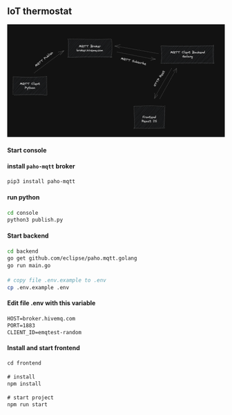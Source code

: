 ## IoT thermostat

![flow](./flow.png)

#### Start console

#### install `paho-mqtt` broker

```bash
pip3 install paho-mqtt
```

#### run python

```bash
cd console
python3 publish.py
```

#### Start backend

```bash
cd backend
go get github.com/eclipse/paho.mqtt.golang
go run main.go

# copy file .env.example to .env
cp .env.example .env
```

#### Edit file .env with this variable

```
HOST=broker.hivemq.com
PORT=1883
CLIENT_ID=emqtest-random
```

#### Install and start frontend

```
cd frontend

# install
npm install

# start project
npm run start
```
